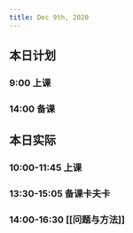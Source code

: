```yaml
---
title: Dec 9th, 2020
---
```


## 本日计划
### 9:00 上课
### 14:00 备课
## 本日实际
### 10:00-11:45 上课
### 13:30-15:05 备课卡夫卡
### 14:00-16:30 [[问题与方法]]
### 
